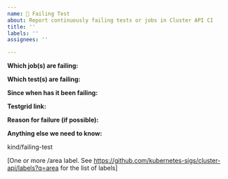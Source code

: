 ```yaml
---
name: 🚨 Failing Test
about: Report continuously failing tests or jobs in Cluster API CI
title: ''
labels: ''
assignees: ''

---
```


<!-- Please only use this template for submitting reports about continuously failing tests or jobs in Cluster API CI -->

**Which job(s) are failing:**

**Which test(s) are failing:**

**Since when has it been failing:**

**Testgrid link:**

**Reason for failure (if possible):**

**Anything else we need to know:**

kind/failing-test

[One or more /area label. See https://github.com/kubernetes-sigs/cluster-api/labels?q=area for the list of labels]